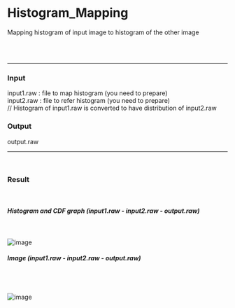 # Histogram_Mapping
Mapping histogram of input image to histogram of the other image

<br><br>


<hr>
<h3>Input</h3>
input1.raw : file to map histogram (you need to prepare)<br>
input2.raw : file to refer histogram (you need to prepare)<br>
// Histogram of input1.raw is converted to have distribution of input2.raw
<h3>Output</h3>
output.raw
<hr>
<br>


<h3>Result</h3>
<br>
<h5>Histogram and CDF graph (input1.raw - input2.raw - output.raw)</h5><br>
  
![image](https://user-images.githubusercontent.com/37769713/99226412-18399b80-282d-11eb-8119-d80709562abb.png)

<h5>Image (input1.raw - input2.raw - output.raw)</h5><br><br>

![image](https://user-images.githubusercontent.com/37769713/99226542-4ae39400-282d-11eb-993d-7dbb364b20f3.png)


<br>


  
